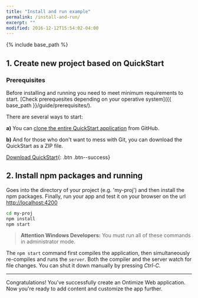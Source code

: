 ```yaml
---
title: "Install and run example"
permalink: /install-and-run/
excerpt: ""
modified: 2016-12-12T15:54:02-04:00
---
```


{% include base_path %}


## 1. Create new project based on QuickStart

### Prerequisites

Before installing and running you need to meet minimum requirements to start. [Check prerequesites depending on your operative system]({{ base_path }}/guide/prerequisites/).


There are several ways to start:

**a)** You can [clone the entire QuickStart application](https://github.com/OntimizeWeb/ontimize-web-ngx-quickstart) from GitHub.

**b)** And for those who don't want to mess with Git, you can download the QuickStart as a ZIP file.

[<i class="fa fa-download"></i> Download QuickStart](https://github.com/ontimizeweb/ontimize-web-ngx-quickstart/archive/master.zip){: .btn .btn--success}



## 2. Install npm packages and running

Goes into the directory of your project (e.g. 'my-proj') and then install the npm packages. Finally, run your app and test it on your browser 
on the url [http://localhost:4200](http://localhost:4200)

```bash
cd my-proj
npm install
npm start
```
> **Attention Windows Developers:**  You must run all of these commands in administrator mode.

The `npm start` command first compiles the application, then simultaneously re-compiles and runs the `server`.
Both the compiler and the server watch for file changes. You can shut it down manually by pressing *Ctrl-C*.

---
Congratulations! You've successfully create an Ontimize Web application. Now you're ready to add content and customize the app further.
